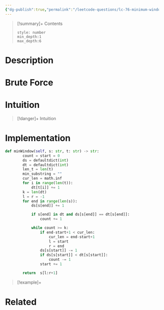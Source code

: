 ```yaml
---
{"dg-publish":true,"permalink":"/leetcode-questions/lc-76-minimum-window-substring/","title":"LC 76. Minimum Window Substring","tags":["lc-hard","sliding-window"]}
---
```



>[!summary]+ Contents
>```toc
>style: number
>min_depth:1
>max_depth:6
>```

# Description

# Brute Force
# Intuition

>[!danger]+ Intuition

# Implementation
```python
def minWindow(self, s: str, t: str) -> str: 
        count = start = 0
        ds = defaultdict(int)
        dt = defaultdict(int)
        len_t = len(t)
        min_substring = ""
        cur_len = math.inf
        for i in range(len(t)):
            dt[t[i]] += 1
        k = len(dt)
        l = r = -1
        for end in range(len(s)):
            ds[s[end]] += 1

            if s[end] in dt and ds[s[end]] == dt[s[end]]:
                count += 1

            while count >= k:
                if end-start+1 < cur_len:
                    cur_len = end-start+1
                    l = start
                    r = end
                ds[s[start]] -= 1
                if ds[s[start]] < dt[s[start]]:
                    count -= 1
                start += 1

        return 	s[l:r+1]
```

>[!example]+ 


# Related
